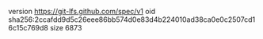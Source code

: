 version https://git-lfs.github.com/spec/v1
oid sha256:2ccafdd9d5c26eee86bb574d0e83d4b224010ad38ca0e0c2507cd16c15c769d8
size 6873
